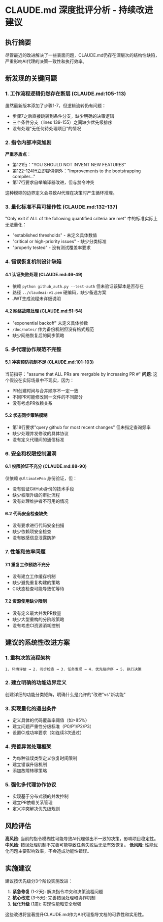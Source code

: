 # CLAUDE.md 深度批评分析 - 持续改进建议

## 执行摘要
尽管最近的改进解决了一些表面问题，CLAUDE.md仍存在深层次的结构性缺陷，严重影响AI代理的决策一致性和执行效率。

## 新发现的关键问题

### 1. 工作流程逻辑仍然存在断层 (CLAUDE.md:105-113)
虽然最新版本添加了步骤1-7，但逻辑流转仍有问题：
- 步骤7之后直接跳转到条件分支，缺少明确的决策逻辑
- 三个条件分支（lines 139-155）之间缺少优先级排序
- 没有处理"无任何待处理项目"的情况

### 2. 指令内部冲突加剧
**严重矛盾点**：
- 第121行："YOU SHOULD NOT INVENT NEW FEATURES"
- 第122-124行立即提供例外："Improvements to the bootstrapping compiler..."
- 第17行要求自举编译器改进，但与禁令冲突

这种模糊的边界定义会导致AI代理在决策时产生循环推理。

### 3. 量化标准不具可操作性 (CLAUDE.md:132-137)
"Only exit if ALL of the following quantified criteria are met" 中的标准实际上无法量化：
- "established thresholds" - 未定义具体数值
- "critical or high-priority issues" - 缺少分类标准
- "properly tested" - 没有测试覆盖率要求

### 4. 错误恢复机制设计缺陷

#### 4.1 认证失败处理 (CLAUDE.md:46-49)
- 依赖 `python github_auth.py --test-auth` 但未验证该脚本是否存在
- 路径 `../claudeai-v1.pem` 硬编码，缺少备选方案
- JWT生成流程未详细说明

#### 4.2 网络故障处理 (CLAUDE.md:51-54)
- "exponential backoff" 未定义具体参数
- `/doc/notes/` 作为备份机制但没有格式规范
- 缺少网络恢复后的同步策略

### 5. 多代理协作规范不完整

#### 5.1 冲突预防机制不足 (CLAUDE.md:101-103)
当前指导："assume that ALL PRs are mergable by increasing PR #" 
**问题**: 这个假设在实际场景中不现实，因为：
- PR创建时间与合并顺序不一定一致
- 不同PR可能修改同一文件的不同部分
- 没有考虑PR依赖关系

#### 5.2 状态同步策略模糊
- 第18行要求"query github for most recent changes" 但未指定查询频率
- 缺少处理并发修改的具体协议
- 没有定义代理间的通信标准

### 6. 安全和权限控制漏洞

#### 6.1 权限验证不充分 (CLAUDE.md:88-90)
仅依赖 `@UltimatePea` 身份验证，但：
- 没有验证GitHub身份的技术手段
- 缺少权限升级的审批流程
- 没有处理维护者不可用的情况

#### 6.2 代码安全检查缺失
- 没有要求进行代码安全扫描
- 缺少依赖项安全检查
- 没有敏感信息泄露防护

### 7. 性能和效率问题

#### 7.1 重复工作预防不充分
- 没有建立工作缓存机制
- 缺少避免重复构建的策略
- CI状态检查可能导致忙等待

#### 7.2 资源使用缺少限制
- 没有定义最大并发PR数量
- 缺少大型重构的分阶段策略
- 没有考虑CI资源消耗控制

## 建议的系统性改进方案

### 1. 重构决策流程架构
```
1. 环境评估 → 2. 同步检查 → 3. 任务发现 → 4. 优先级排序 → 5. 执行决策
```

### 2. 建立明确的功能边界定义
创建详细的功能分类矩阵，明确什么是允许的"改进"vs"新功能"

### 3. 实现量化的退出条件
- 定义具体的代码覆盖率阈值（如>85%）
- 建立问题严重性分级标准（P0/P1/P2/P3）
- 设置CI成功率要求（如连续3次通过）

### 4. 完善异常处理框架
- 为每种错误类型定义恢复时间限制
- 建立错误升级机制
- 添加故障转移策略

### 5. 强化多代理协作协议
- 实现基于分布式锁的并发控制
- 建立PR依赖关系管理
- 定义冲突解决优先级规则

## 风险评估
**高风险**: 当前的指令模糊性可能导致AI代理做出不一致的决策，影响项目稳定性。
**中风险**: 错误处理机制不完善可能导致任务失败后无法有效恢复。
**低风险**: 性能优化问题主要影响效率，不会造成功能性错误。

## 实施建议
建议按优先级分3个阶段实施改进：
1. **紧急修复** (1-2天): 解决指令冲突和决策流程问题
2. **核心改进** (3-5天): 完善错误处理和协作机制  
3. **优化升级** (1周): 实现性能和安全增强

这些改进将显著提升CLAUDE.md作为AI代理指导文档的可靠性和实用性。